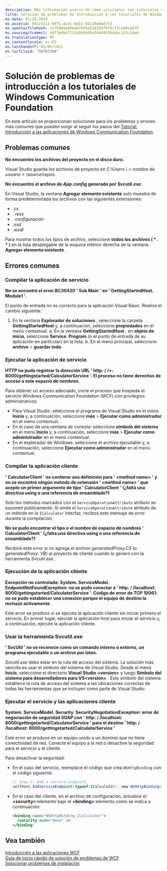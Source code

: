 ```yaml
---
description: Más información acerca de cómo solucionar los tutoriales de introducción a Windows Communication Foundation
title: Solución de problemas de introducción a los tutoriales de Windows Communication Foundation
ms.date: 01/25/2019
ms.assetid: 69a21511-0871-4c41-9a53-93110e84d7fd
ms.openlocfilehash: c57598da80beb7b95d324359f6f9cf7cab9a4879
ms.sourcegitcommit: ddf7edb67715a5b9a45e3dd44536dabc153c1de0
ms.translationtype: MT
ms.contentlocale: es-ES
ms.lasthandoff: 02/06/2021
ms.locfileid: "99703398"
---
```

# <a name="troubleshoot-the-get-started-with-windows-communication-foundation-tutorials"></a>Solución de problemas de introducción a los tutoriales de Windows Communication Foundation

En este artículo se proporcionan soluciones para los problemas y errores más comunes que pueden surgir al seguir los pasos del [Tutorial: Introducción a las aplicaciones de Windows Communication Foundation](getting-started-tutorial.md).
  
## <a name="common-problems"></a>Problemas comunes

**No encuentro los archivos del proyecto en el disco duro.**

 Visual Studio guarda los archivos de proyecto en *C:\Users \\ &lt; nombre de usuario &gt; \source\repos*.  

**No encuentro el archivo de *App.config* generado por *Svcutil.exe*.**

 En Visual Studio, la ventana **Agregar elemento existente** solo muestra de forma predeterminada los archivos con las siguientes extensiones:

- *.cs*
- *. resx*
- *. configuración*
- *.xsd*
- *.wsdl*

Para mostrar todos los tipos de archivo, seleccione **todos los archivos ( \* . \* )** en la lista desplegable de la esquina inferior derecha de la ventana **Agregar elemento existente** .  
  
## <a name="common-errors"></a>Errores comunes

### <a name="compile-the-service-application"></a>Compilar la aplicación de servicio

**No se encontró el error BC30420 ' Sub Main ' en ' GettingStartedHost. Module1 '.**

El punto de entrada no es correcto para la aplicación Visual Basic. Realice el cambio siguiente:

   1. En la ventana **Explorador de soluciones** , seleccione la carpeta **GettingStartedHost** y, a continuación, seleccione **propiedades** en el menú contextual.
    a. En la ventana **GettingStartedHost** , en **objeto de inicio**, seleccione **Service. Program** (o el punto de entrada de su aplicación en particular) en la lista.
    b. En el menú principal, seleccione **archivo**  >  **guardar todo**.

### <a name="run-the-service-application"></a>Ejecutar la aplicación de servicio

**HTTP no pudo registrar la dirección URL ' http: \/ /+: 8000/gettingstarted/CalculatorService '. El proceso no tiene derechos de acceso a este espacio de nombres.**

 Para obtener un acceso adecuado, inicie el proceso que hospeda el servicio Windows Communication Foundation (WCF) con privilegios administrativos:

- Para Visual Studio: seleccione el programa de Visual Studio en el menú **Inicio** y, a continuación, seleccione **más**  >  **Ejecutar como administrador** en el menú contextual.
- En el caso de una ventana de consola: seleccione **símbolo del sistema** en el menú **Inicio** y, a continuación, seleccione **más**  >  **Ejecutar como administrador** en el menú contextual.
- En el explorador de Windows: seleccione el archivo ejecutable y, a continuación, seleccione **Ejecutar como administrador** en el menú contextual.

### <a name="compile-the-client-application"></a>Compilar la aplicación cliente

**' CalculatorClient ' no contiene una definición para ' \<method name> ' y no se encontró ningún método de extensión ' \<method name> ' que acepte un primer argumento de tipo ' CalculatorClient ' (¿falta una directiva using o una referencia de ensamblado?)**  

Solo los métodos marcados con el `ServiceOperationAttribute` atributo se exponen públicamente. Si omite el `ServiceOperationAttribute` atributo de un método en la `ICalculator` interfaz, recibirá este mensaje de error durante la compilación.  

**No se pudo encontrar el tipo o el nombre de espacio de nombres ' CalculatorClient ' (¿falta una directiva using o una referencia de ensamblado?)**

 Recibirá este error si no agrega el archivo *generatedProxy.CS* (o *generatedProxy. VB*) al proyecto de cliente cuando lo generó con la herramienta *Svcutil.exe* .  

### <a name="run-the-client-application"></a>Ejecución de la aplicación cliente

**Excepción no controlada: System. ServiceModel. EndpointNotFoundException: no se pudo conectar a ' http: \/ /localhost: 8000/gettingstarted/CalculatorService '. Código de error de TCP 10061: no se pudo establecer una conexión porque el equipo de destino la rechazó activamente.**

Este error se produce si se ejecuta la aplicación cliente sin iniciar primero el servicio. En primer lugar, ejecute la aplicación host para iniciar el servicio y, a continuación, ejecute la aplicación cliente.

### <a name="use-the-svcutilexe-tool"></a>Usar la herramienta Svcutil.exe

**' SvcUtil ' no se reconoce como un comando interno o externo, un programa ejecutable o un archivo por lotes.**

 *Svcutil.exe* debe estar en la ruta de acceso del sistema. La solución más sencilla es usar el símbolo del sistema de Visual Studio. Desde el menú **Inicio**, seleccione el directorio **Visual Studio \<version>** y luego **Símbolo del sistema para desarrolladores para VS\<version>** . Este símbolo del sistema establece la ruta de acceso del sistema a las ubicaciones correctas de todas las herramientas que se incluyen como parte de Visual Studio.  
  
### <a name="run-the-service-and-client-applications"></a>Ejecutar el servicio y las aplicaciones cliente

**System. ServiceModel. Security. SecurityNegotiationException: error de negociación de seguridad SOAP con ' http: \/ /localhost: 8000/gettingstarted/CalculatorService ' para el destino ' http: \/ /localhost: 8000/gettingstarted/CalculatorService '**  

Este error se produce en un equipo unido a un dominio que no tiene conectividad de red. Conecte el equipo a la red o desactive la seguridad para el servicio y el cliente.

Para desactivar la seguridad:

- En el caso del servicio, reemplace el código que crea `WSHttpBinding` con el código siguiente:  
  
    ```csharp
    // Step 3: Add a service endpoint.
    selfhost.AddServiceEndpoint(typeof(ICalculator), new WSHttpBinding(SecurityMode.None), "CalculatorService");  
    ```

- En el caso del cliente, en el archivo de configuración, actualice el **\<security>** elemento bajo el **\<binding>** elemento como se indica a continuación:  
  
    ```xml
    <binding name="WSHttpBinding_ICalculator">
      <security mode="None" />
    </binding
    ```  

## <a name="see-also"></a>Vea también  

 [Introducción a las aplicaciones WCF](getting-started-tutorial.md)  
 [Guía de inicio rápido de solución de problemas de WCF](wcf-troubleshooting-quickstart.md)  
 [Solucionar problemas de instalación](troubleshooting-setup-issues.md)
